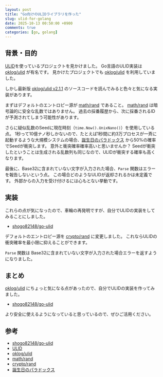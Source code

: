 ```yaml
---
layout: post
title: "Go向けのULIDライブラリを作った"
slug: ulid-for-golang
date: 2025-10-13 00:50:00 +0900
comments: true
categories: [go, golang]
---
```


## 背景・目的

[ULID]を使っているプロジェクトを見かけました。
Go言語のULID実装は [oklog/ulid] が有名です。
見かけたプロジェクトでも [oklog/ulid] を利用していました。

しかし最新版 [oklog/ulid v2.1.1](https://github.com/oklog/ulid/tree/v2.1.1) のソースコードを読んでみると色々と気になる実装があります。

まずはデフォルトのエントロピー源が [math/rand] であること。
[math/rand] は暗号論的に安全な乱数ではありません。
過去の採番履歴から、次に採番されるIDが予測されてしまう可能性があります。

さらに疑似乱数のSeedに現在時刻（`time.Now().UnixNano()`）を使用している点。
1秒って10億ナノ秒しかないので、たとえば1秒間に約3万プロセスが一斉に起動するような大規模システムの場合、[誕生日のパラドックス] から50%の確率でSeedが衝突します。
意外と衝突確率確率高いと思いませんか？
Seedが衝突したということは生成される乱数列も同じなので、ULIDが衝突する確率も高くなります。

最後に、Base32に含まれていない文字が入力された場合、`Parse` 関数はエラーを報告しないという点。
この場合どのようなULIDが返却されるかは未定義です。
外部からの入力を受け付けるには心もとない挙動です。

## 実装

これらの点が気になったので、車輪の再発明ですが、自分でULIDの実装をしてみることにしました。

- [shogo82148/go-ulid](https://github.com/shogo82148/go-ulid)

デフォルトのエントロピー源を [crypto/rand] に変更しました。
これならULIDの衝突確率を最小限に抑えることができます。

`Parse` 関数は Base32に含まれていない文字が入力された場合エラーを返すようになりました。

## まとめ

[oklog/ulid] にちょっと気になる点があったので、自分でULIDの実装を作ってみました。

- [shogo82148/go-ulid](https://github.com/shogo82148/go-ulid)

より安全に使えるようになっていると思っているので、ぜひご活用ください。

## 参考

- [shogo82148/go-ulid](https://github.com/shogo82148/go-ulid)
- [ULID]
- [oklog/ulid]
- [math/rand]
- [crypto/rand]
- [誕生日のパラドックス]

[ULID]: https://github.com/ulid/spec
[oklog/ulid]: https://github.com/oklog/ulid
[math/rand]: https://pkg.go.dev/math/rand
[crypto/rand]: https://pkg.go.dev/crypto/rand
[誕生日のパラドックス]: https://ja.wikipedia.org/wiki/%E8%AA%95%E7%94%9F%E6%97%A5%E3%81%AE%E3%83%91%E3%83%A9%E3%83%89%E3%83%83%E3%82%AF%E3%82%B9
